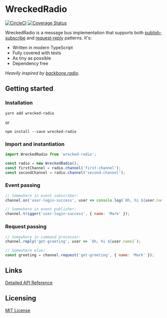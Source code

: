 # WreckedRadio

[![CircleCI](https://img.shields.io/circleci/build/github/frankendux/wrecked-radio.svg)](https://circleci.com/gh/frankendux/wrecked-radio)
[![Coverage Status](https://img.shields.io/coveralls/github/frankendux/wrecked-radio.svg)](https://coveralls.io/github/frankendux/wrecked-radio)

WreckedRadio is a message bus implementation that supports both [publish-subscribe](https://en.wikipedia.org/wiki/Publish%E2%80%93subscribe_pattern) and [request-reply](https://en.wikipedia.org/wiki/Publish%E2%80%93subscribe_pattern) patterns. It's:

- Written in modern TypeScript
- Fully covered with tests
- As tiny as possible
- Dependency free

*Heavily inspired by [backbone.radio](https://github.com/marionettejs/backbone.radio).*

## Getting started

### Installation

`yarn add wrecked-radio`

or

`npm install --save wrecked-radio`

### Import and instantiation

```javascript
import WreckedRadio from 'wrecked-radio';

const radio = new WreckedRadio();
const firstChannel = radio.channel('first-channel');
const secondChannel = radio.channel('second-channel');
```

### Event passing

```javascript
// Somewhere in event subscriber:
channel.on('user-login-success', user => console.log(`Oh, hi ${user.name}`);

// Somewhere in event publisher:
channel.trigger('user-login-success', { name: 'Mark' });
```

### Request passing

```javascript
// Somewhere in command processor:
channel.reply('get-greeting', user => `Oh, hi ${user.name}`);

// Somewhere else:
const greeting = channel.request('get-greeting', { name: 'Mark' });
```

## Links

[Detailed API Reference](https://18-160222506-gh.circle-artifacts.com/0/home/circleci/repo/docs/classes/_wreckedradio_.wreckedradio.html)

## Licensing

[MIT License](https://github.com/frankendux/wrecked-radio/blob/master/LICENSE)
